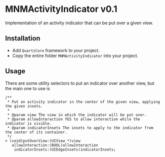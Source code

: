 MNMActivityIndicator v0.1
==========

Implementation of an activity indicator that can be put over a given view.

## Installation

- Add `QuartzCore` framework to your project.
- Copy the entire folder `MNMActivityIndicator` into your project.

## Usage

There are some utility selectors to put an indicator over another view, but the main one to use is

	/**
	 * Put an activity indicator in the center of the given view, applying the given insets.
	 *
	 * @param view The view in which the indicator will be put over.
	 * @param allowInteraction YES to allow interaction while the indicator is visible.
	 * @param indicatorInsets The insets to apply to the indicator from the center of its container.
	 */
	+ (void)putOverView:(UIView *)view
	   allowInteraction:(BOOL)allowInteraction
	    indicatorInsets:(UIEdgeInsets)indicatorInsets;
